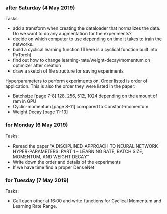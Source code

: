 ### after Saturday (4 May 2019)

Tasks:
* add a transform when creating the dataloader that normalizes the data. Do we want to do any augmentation for the experiments? 
* decide on which computer to use depending on time it takes to train the networks. 
* build a cyclical learning function (There is a cyclical function built into PyTorch) 
* find out how to change learning-rate/weight-decay/momentum on optimizer after creation
* draw a sketch of file structure for saving experiments 

Hyperparameters to perform experiments on. Order listed is order of application. This is also the order they were listed in the paper:
* Batchsize       [page 7-8]   128, 256, 512, 1024 depending on the amount of ram in GPU 
* Cyclic-momentum [page 8-11]  compared to Constant-momentum 
* Weight Decay    [page 11-13]

### for Monday (6 May 2019)

Tasks:
* Reread the paper "A DISCIPLINED APPROACH TO NEURAL NETWORK HYPER-PARAMETERS: PART 1 – LEARNING RATE, BATCH SIZE, MOMENTUM, AND WEIGHT DECAY"
* Write down the order and details of the experiments
* If we have time find a proper DenseNet

### for Tuesday (7 May 2019) 

Tasks:
* Call each other at 16:00 and write functions for Cyclical Momentum and Learning Rate Range. 
